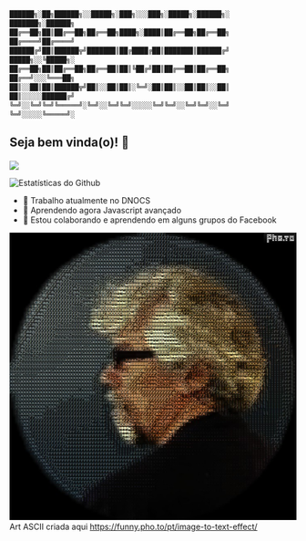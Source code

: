 ```
██████╗░██╗██████╗░░█████╗░███╗░░░███╗░█████╗░██████╗░  ███████╗░██████╗
██╔══██╗██║██╔══██╗██╔══██╗████╗░████║██╔══██╗██╔══██╗  ██╔════╝██╔════╝
██████╔╝██║██████╦╝███████║██╔████╔██║███████║██████╔╝  █████╗░░╚█████╗░
██╔══██╗██║██╔══██╗██╔══██║██║╚██╔╝██║██╔══██║██╔══██╗  ██╔══╝░░░╚═══██╗
██║░░██║██║██████╦╝██║░░██║██║░╚═╝░██║██║░░██║██║░░██║  ██║░░░░░██████╔╝
╚═╝░░╚═╝╚═╝╚═════╝░╚═╝░░╚═╝╚═╝░░░░░╚═╝╚═╝░░╚═╝╚═╝░░╚═╝  ╚═╝░░░░░╚═════╝░                                                                                
```
## Seja bem vinda(o)! 👋

<a href="https://github.com/Gurupreet">
  <img align="center" src="https://github-readme-stats.vercel.app/api/top-langs/?username=ribafs&theme=dracula&hide_langs_below=1" />
</a>

![Estatísticas do Github](https://github-readme-stats.vercel.app/api?username=ribafs&theme=dark&show_icons=true&count_private=true)

- 🔭 Trabalho atualmente no DNOCS
- 🌱 Aprendendo agora Javascript avançado
- 🤔 Estou colaborando e aprendendo em alguns grupos do Facebook

![](riba-ascii.jpg)
Art ASCII criada aqui https://funny.pho.to/pt/image-to-text-effect/
